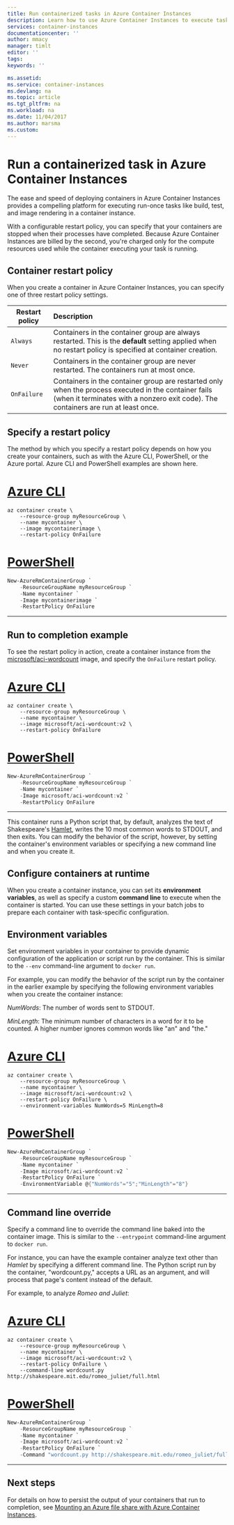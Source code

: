 ```yaml
---
title: Run containerized tasks in Azure Container Instances
description: Learn how to use Azure Container Instances to execute tasks that run to completion, such as in build, test, or image rendering jobs.
services: container-instances
documentationcenter: ''
author: mmacy
manager: timlt
editor: ''
tags:
keywords: ''

ms.assetid:
ms.service: container-instances
ms.devlang: na
ms.topic: article
ms.tgt_pltfrm: na
ms.workload: na
ms.date: 11/04/2017
ms.author: marsma
ms.custom:
---
```


# Run a containerized task in Azure Container Instances

The ease and speed of deploying containers in Azure Container Instances provides a compelling platform for executing run-once tasks like build, test, and image rendering in a container instance.

With a configurable restart policy, you can specify that your containers are stopped when their processes have completed. Because Azure Container Instances are billed by the second, you're charged only for the compute resources used while the container executing your task is running.

## Container restart policy

When you create a container in Azure Container Instances, you can specify one of three restart policy settings.

| Restart policy   | Description |
| ---------------- | :---------- |
| `Always` | Containers in the container group are always restarted. This is the **default** setting applied when no restart policy is specified at container creation. |
| `Never` | Containers in the container group are never restarted. The containers run at most once. |
| `OnFailure` | Containers in the container group are restarted only when the process executed in the container fails (when it terminates with a nonzero exit code). The containers are run at least once. |

## Specify a restart policy

The method by which you specify a restart policy depends on how you create your containers, such as with the Azure CLI, PowerShell, or the Azure portal. Azure CLI and PowerShell examples are shown here.

# [Azure CLI](#tab/azure-cli)

```azurecli-interactive
az container create \
    --resource-group myResourceGroup \
    --name mycontainer \
    --image mycontainerimage \
    --restart-policy OnFailure
```

# [PowerShell](#tab/azure-powershell)

```powershell
New-AzureRmContainerGroup `
    -ResourceGroupName myResourceGroup `
    -Name mycontainer `
    -Image mycontainerimage `
    -RestartPolicy OnFailure
```

---

## Run to completion example

To see the restart policy in action, create a container instance from the [microsoft/aci-wordcount](https://hub.docker.com/r/microsoft/aci-wordcount/) image, and specify the `OnFailure` restart policy.

# [Azure CLI](#tab/azure-cli)

```azurecli-interactive
az container create \
    --resource-group myResourceGroup \
    --name mycontainer \
    --image microsoft/aci-wordcount:v2 \
    --restart-policy OnFailure
```

# [PowerShell](#tab/azure-powershell)

```powershell
New-AzureRmContainerGroup `
    -ResourceGroupName myResourceGroup `
    -Name mycontainer `
    -Image microsoft/aci-wordcount:v2 `
    -RestartPolicy OnFailure
```

---

This container runs a Python script that, by default, analyzes the text of Shakespeare's [Hamlet](http://shakespeare.mit.edu/hamlet/full.html), writes the 10 most common words to STDOUT, and then exits. You can modify the behavior of the script, however, by setting the container's environment variables or specifying a new command line and when you create it.

## Configure containers at runtime

When you create a container instance, you can set its **environment variables**, as well as specify a custom **command line** to execute when the container is started. You can use these settings in your batch jobs to prepare each container with task-specific configuration.

## Environment variables

Set environment variables in your container to provide dynamic configuration of the application or script run by the container. This is similar to the `--env` command-line argument to `docker run`.

For example, you can modify the behavior of the script run by the container in the earlier example by specifying the following environment variables when you create the container instance:

*NumWords*: The number of words sent to STDOUT.

*MinLength*: The minimum number of characters in a word for it to be counted. A higher number ignores common words like "an" and "the."

# [Azure CLI](#tab/azure-cli)

```azurecli-interactive
az container create \
    --resource-group myResourceGroup \
    --name mycontainer \
    --image microsoft/aci-wordcount:v2 \
    --restart-policy OnFailure \
    --environment-variables NumWords=5 MinLength=8
```

# [PowerShell](#tab/azure-powershell)

```powershell
New-AzureRmContainerGroup `
    -ResourceGroupName myResourceGroup `
    -Name mycontainer `
    -Image microsoft/aci-wordcount:v2 `
    -RestartPolicy OnFailure `
    -EnvironmentVariable @{"NumWords"="5";"MinLength"="8"}
```

---

## Command line override

Specify a command line to override the command line baked into the container image. This is similar to the `--entrypoint` command-line argument to `docker run`.

For instance, you can have the example container analyze text other than *Hamlet* by specifying a different command line. The Python script run by the container, "wordcount.py," accepts a URL as an argument, and will process that page's content instead of the default.

For example, to analyze *Romeo and Juliet*:

# [Azure CLI](#tab/azure-cli)

```azurecli-interactive
az container create \
    --resource-group myResourceGroup \
    --name mycontainer \
    --image microsoft/aci-wordcount:v2 \
    --restart-policy OnFailure \
    --command-line wordcount.py http://shakespeare.mit.edu/romeo_juliet/full.html
```

# [PowerShell](#tab/azure-powershell)

```powershell
New-AzureRmContainerGroup `
    -ResourceGroupName myResourceGroup `
    -Name mycontainer `
    -Image microsoft/aci-wordcount:v2 `
    -RestartPolicy OnFailure `
    -Command "wordcount.py http://shakespeare.mit.edu/romeo_juliet/full.html"
```

---

## Next steps

For details on how to persist the output of your containers that run to completion, see [Mounting an Azure file share with Azure Container Instances](container-instances-mounting-azure-files-volume.md).
